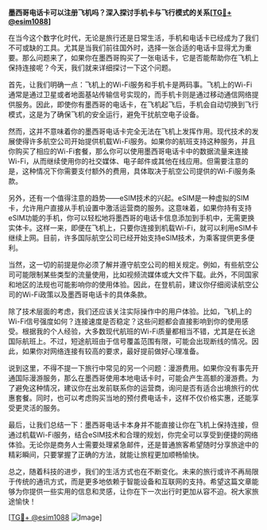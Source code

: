**墨西哥电话卡可以注册飞机吗？深入探讨手机卡与飞行模式的关系[[TG💪+ @esim1088](https://t.me/s/esim1088)]**

在当今这个数字化时代，无论是旅行还是日常生活，手机和电话卡已经成为了我们不可或缺的工具。尤其是当我们前往国外时，选择一张合适的电话卡显得尤为重要。那么问题来了，如果你在墨西哥购买了一张电话卡，它是否能帮助你在飞机上保持连接呢？今天，我们就来详细探讨一下这个问题。

首先，让我们明确一点：飞机上的Wi-Fi服务和手机卡是两码事。飞机上的Wi-Fi通常是通过卫星或者地面基站传输信号实现的，而手机卡则是通过移动通信网络提供服务。因此，即使你有墨西哥的电话卡，在飞机起飞后，手机会自动切换到飞行模式，这是为了确保飞机的安全运行，避免干扰航空电子设备。

然而，这并不意味着你的墨西哥电话卡完全无法在飞机上发挥作用。现代技术的发展使得许多航空公司开始提供机载Wi-Fi服务。如果你的航班支持这种服务，并且你购买了相应的Wi-Fi套餐，那么你可以使用墨西哥电话卡中的数据流量来连接Wi-Fi，从而继续使用你的社交媒体、电子邮件或其他在线应用。但需要注意的是，这种情况下你需要支付额外的费用，具体取决于航空公司提供的Wi-Fi服务条款。

另外，还有一个值得注意的趋势——eSIM技术的兴起。eSIM是一种虚拟的SIM卡，允许用户直接从手机设置中激活运营商的服务。这意味着，如果你持有支持eSIM功能的手机，你可以轻松地将墨西哥的电话卡信息添加到手机中，无需更换实体卡。这样一来，即便在飞机上，只要你连接到机载Wi-Fi，就可以利用eSIM卡继续上网。目前，许多国际航空公司已经开始支持eSIM技术，为乘客提供更多便利。

当然，这一切的前提是你必须了解并遵守航空公司的相关规定。例如，有些航空公司可能限制某些类型的流量使用，比如视频流媒体或大文件下载。此外，不同国家和地区的法规也可能影响你的使用体验。因此，在登机前，建议你仔细阅读航空公司的Wi-Fi政策以及墨西哥电话卡的具体条款。

除了技术层面的考虑，我们还应该关注实际操作中的用户体验。比如，飞机上的Wi-Fi信号强度如何？连接速度是否稳定？这些问题都会直接影响到你的使用感受。根据我的个人经验，大多数现代航班的Wi-Fi质量都相当不错，尤其是在长途国际航班上。不过，短途航班由于信号覆盖范围有限，可能会出现断线的情况。因此，如果你对网络连接有较高的要求，最好提前做好心理准备。

说到这里，不得不提一下旅行中常见的另一个问题：漫游费用。如果你没有事先开通国际漫游服务，那么在墨西哥使用本地电话卡时，可能会产生高额的漫游费。为了避免这种情况，建议你在出发前联系你的运营商，询问是否有适合出境旅行的优惠套餐。同时，也可以考虑购买当地的预付费电话卡，这样不仅价格实惠，还能享受更灵活的服务。

最后，让我们总结一下：墨西哥电话卡本身并不能直接让你在飞机上保持连接，但通过机载Wi-Fi服务，结合eSIM技术和合理的规划，你完全可以享受到便捷的网络体验。无论你是商务人士需要处理紧急邮件，还是普通旅客希望随时分享旅途中的精彩瞬间，只要掌握了正确的方法，就能让旅程更加顺畅愉快。

总之，随着科技的进步，我们的生活方式也在不断变化。未来的旅行或许不再局限于传统的通讯方式，而是更多地依赖于智能设备和互联网的支持。希望这篇文章能够为你提供一些实用的信息和灵感，让你在下一次出行时更加从容不迫。祝大家旅途愉快！

[[TG💪+ @esim1088](https://t.me/s/esim1088) ![Image](https://i.postimg.cc/4NQfJmqS/Snipaste-2025-05-13-00-14-12.png)]